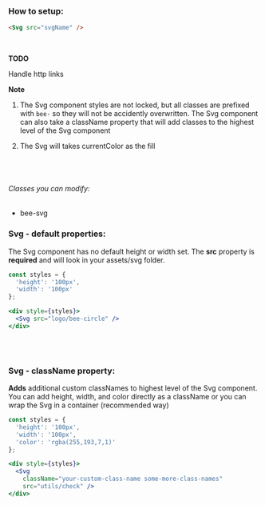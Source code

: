 ### How to setup:

```html
<Svg src="svgName" />
```

<br />

**TODO**

Handle http links

**Note**

1. The Svg component styles are not locked, but all classes are prefixed with `bee-` so they will not be accidently overwritten.  The Svg component can also take a className property that will add classes to the highest level of the Svg component

2. The Svg will takes currentColor as the fill

<br />
<br />

###### Classes you can modify:

- bee-svg

### Svg - default properties:

The Svg component has no default height or width set.  The **src** property is **required** and will look in your assets/svg folder.

```jsx
const styles = {
  'height': '100px',
  'width': '100px'
};

<div style={styles}>
  <Svg src="logo/bee-circle" />
</div>
```

<br />
<br />

### Svg - className property:

**Adds** additional custom classNames to highest level of the Svg component.  You can add height, width, and color directly as a className or you can wrap the Svg in a container (recommended way)

```jsx
const styles = {
  'height': '100px',
  'width': '100px',
  'color': 'rgba(255,193,7,1)'
};

<div style={styles}>
  <Svg 
    className="your-custom-class-name some-more-class-names" 
    src="utils/check" />
</div>
```